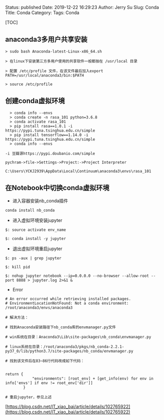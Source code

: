 Status: published
Date: 2019-12-22 16:29:23
Author: Jerry Su
Slug: Conda
Title: Conda
Category: 
Tags: Conda

[TOC]

## anaconda3多用户共享安装

```
> sudo bash Anaconda-latest-Linux-x86_64.sh

> 在linux下安装第三方多用户使用的共享软件一般都按在 /usr/local 目录

> 配置 /etc/profile 文件，在该文件最后加入export PATH=/usr/local/anaconda3/bin:$PATH

> source /etc/profile
```


## 创建conda虚拟环境

```
  > conda info --envs
  > conda create -n rasa_101 python=3.6.8
  > conda activate rasa_101
  > pip install rasa==1.0.1 -i https://pypi.tuna.tsinghua.edu.cn/simple
  > pip install tensorflow==1.14.0 -i https://pypi.tuna.tsinghua.edu.cn/simple
  > conda info --envs
```

`-i 豆瓣源https://pypi.doubanio.com/simple`

```
pychram->file->Settings->Project:->Project Interpreter

C:\Users\YCKJ2939\AppData\Local\Continuum\anaconda3\envs\rasa_101
```

## 在Notebook中切换conda虚拟环境

- 进入容器安装nb_conda插件
 
`conda install nb_conda`

- 进入虚拟环境安装jupyter

```
$: source activate env_name

$: conda install -y jupyter

```

- 退出虚拟环境重启jupyter

```
$: ps -aux | grep jupyter

$: kill pid

$: nohup jupyter notebook --ip=0.0.0.0 --no-browser --allow-root --port 8888 > jupyter.log 2>&1 &

```

- Error

```
# An error occurred while retrieving installed packages.
# EnvironmentLocationNotFound: Not a conda environment: /root/anaconda3/envs/anaconda3

# 解决方法：

# 找到Anaconda安装路径下nb_conda库的envmanager.py文件

# win系统在目录：Anaconda3\Lib\site-packages\nb_conda\envmanager.py

# linux系统在目录：/root/anaconda3/pkgs/nb_conda-2.2.1-py37_0/lib/python3.7/site-packages/nb_conda/envmanager.py

# 找到该文件后在83~86行代码改成如下代码：


return {
            "environments": [root_env] + [get_info(env) for env in info['envs'] if env != root_env['dir']]
        }

# 重启jupyter，参见上述
```

[https://blog.csdn.net/IT_xiao_bai/article/details/102765922](https://blog.csdn.net/IT_xiao_bai/article/details/102765922)

